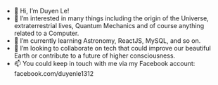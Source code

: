 - 👋 Hi, I’m Duyen Le!
- 👀 I’m interested in many things including the origin of the Universe, extraterrestrial lives, Quantum Mechanics and of course anything related to a Computer. 
- 🌱 I’m currently learning Astronomy, ReactJS, MySQL, and so on.
- 💞️ I’m looking to collaborate on tech that could improve our beautiful Earth or contribute to a future of higher consciousness.
- 📫 You could keep in touch with me via my Facebook account: facebook.com/duyenle1312

<!---
duyenlnmd/duyenlnmd is a ✨ special ✨ repository because its `README.md` (this file) appears on your GitHub profile.
You can click the Preview link to take a look at your changes.
--->
